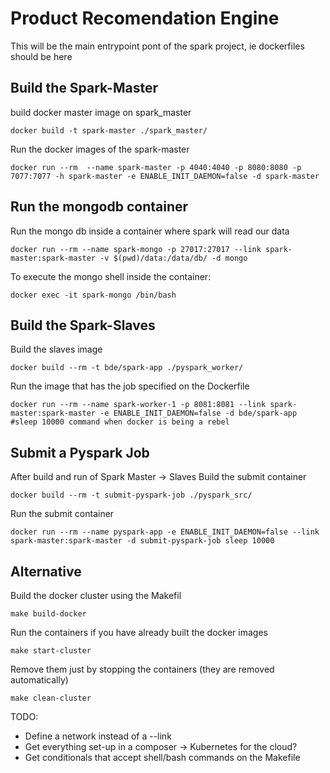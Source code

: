 # Product Recomendation Engine

This will be the main entrypoint pont of the spark project, ie dockerfiles should be here

## Build the Spark-Master
build docker master image on spark_master 
```
docker build -t spark-master ./spark_master/ 
```
Run the docker images of the spark-master
```
docker run --rm  --name spark-master -p 4040:4040 -p 8080:8080 -p 7077:7077 -h spark-master -e ENABLE_INIT_DAEMON=false -d spark-master

```

## Run the mongodb container
Run the mongo db inside a container where spark will read our data

```
docker run --rm --name spark-mongo -p 27017:27017 --link spark-master:spark-master -v $(pwd)/data:/data/db/ -d mongo    
```

To execute the mongo shell inside the container:
```
docker exec -it spark-mongo /bin/bash  
```

## Build the Spark-Slaves
Build the slaves image
```
docker build --rm -t bde/spark-app ./pyspark_worker/
```

Run the image that has the job specified on the Dockerfile
```
docker run --rm --name spark-worker-1 -p 8081:8081 --link spark-master:spark-master -e ENABLE_INIT_DAEMON=false -d bde/spark-app #sleep 10000 command when docker is being a rebel
```

## Submit a Pyspark Job
After build and run of Spark Master -> Slaves
Build the submit container
```
docker build --rm -t submit-pyspark-job ./pyspark_src/
```
Run the submit container
```
docker run --rm --name pyspark-app -e ENABLE_INIT_DAEMON=false --link spark-master:spark-master -d submit-pyspark-job sleep 10000

```

## Alternative
Build the docker cluster using the Makefil
```
make build-docker
```
Run the containers if you have already built the docker images
```
make start-cluster
```
Remove them just by stopping the containers (they are removed automatically)
```
make clean-cluster
```

TODO: 
- Define a network instead of a --link
- Get everything set-up in a composer -> Kubernetes for the cloud?
- Get conditionals that accept shell/bash commands on the Makefile